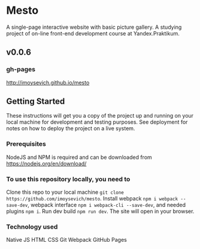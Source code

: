 # Mesto
A single-page interactive website with basic picture gallery. A studying project of on-line front-end development course at Yandex.Praktikum.

## v0.0.6

### gh-pages
http://imoysevich.github.io/mesto

## Getting Started
These instructions will get you a copy of the project up and running on your local machine for development and testing purposes. See deployment for notes on how to deploy the project on a live system.

### Prerequisites
NodeJS and NPM is required and can be downloaded from https://nodejs.org/en/download/

### To use this repository locally, you need to
Clone this repo to your local machine `git clone https://github.com/imoysevich/mesto`.
Install webpack `npm i webpack --save-dev`, webpack interface `npm i webpack-cli --save-dev`, and needed plugins `npm i`.
Run dev build `npm run dev`.
The site will open in your browser.

### Technology used
Native JS
HTML
CSS
Git
Webpack
GitHub Pages